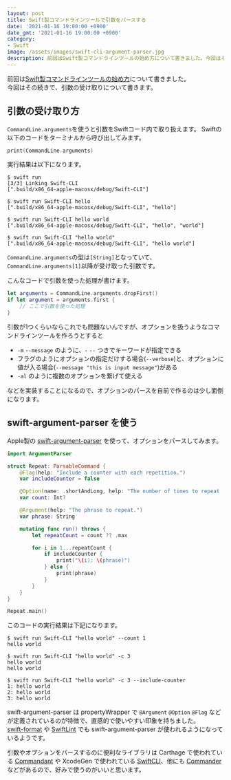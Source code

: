 ```yaml
---
layout: post
title: Swift製コマンドラインツールで引数をパースする
date: '2021-01-16 19:00:00 +0900'
date_gmt: '2021-01-16 19:00:00 +0900'
category: 
- Swift
image: /assets/images/swift-cli-argument-parser.jpg
description: 前回はSwift製コマンドラインツールの始め方について書きました。今回はその続きで、引数の受け取りについて書きます。
---
```

前回は[Swift製コマンドラインツールの始め方](./swift-cli-start)について書きました。  
今回はその続きで、引数の受け取りについて書きます。

## 引数の受け取り方
`CommandLine.arguments`を使うと引数をSwiftコード内で取り扱えます。
Swiftの以下のコードをターミナルから呼び出してみます。
```swift
print(CommandLine.arguments)
```
実行結果は以下になります。
```shell
$ swift run
[3/3] Linking Swift-CLI
[".build/x86_64-apple-macosx/debug/Swift-CLI"]
```
```shell
$ swift run Swift-CLI hello
[".build/x86_64-apple-macosx/debug/Swift-CLI", "hello"]
```
```shell
$ swift run Swift-CLI hello world
[".build/x86_64-apple-macosx/debug/Swift-CLI", "hello", "world"]
```
```shell
$ swift run Swift-CLI "hello world"
[".build/x86_64-apple-macosx/debug/Swift-CLI", "hello world"]
```
`CommandLine.arguments`の型は`[String]`となっていて、`CommandLine.arguments[1]`以降が受け取った引数です。

こんなコードで引数を使った処理が書けます。
```swift
let arguments = CommandLine.arguments.dropFirst()
if let argument = arguments.first {
    // ここで引数を使った処理
}
```
引数が1つくらいならこれでも問題ないんですが、オプションを扱うようなコマンドラインツールを作ろうとすると

- `-m` `--message` のように、`-` `--` つきでキーワードが指定できる
- フラグのようにオプションの指定だけする場合(`--verbose`)と、オプションに値が入る場合(`--message "this is input message"`)がある
- `-al` のように複数のオプションを繋げて使える

などを実装することになるので、オプションのパースを自前で作るのは少し面倒になります。

## swift-argument-parser を使う
Apple製の [swift-argument-parser](https://github.com/apple/swift-argument-parser) を使って、オプションをパースしてみます。

```swift
import ArgumentParser

struct Repeat: ParsableCommand {
    @Flag(help: "Include a counter with each repetition.")
    var includeCounter = false

    @Option(name: .shortAndLong, help: "The number of times to repeat 'phrase'.")
    var count: Int?

    @Argument(help: "The phrase to repeat.")
    var phrase: String

    mutating func run() throws {
        let repeatCount = count ?? .max

        for i in 1...repeatCount {
            if includeCounter {
                print("\(i): \(phrase)")
            } else {
                print(phrase)
            }
        }
    }
}

Repeat.main()
```

このコードの実行結果は下記になります。

```shell
$ swift run Swift-CLI "hello world" --count 1
hello world
```

```shell
$ swift run Swift-CLI "hello world" -c 3
hello world
hello world
```

```shell
$ swift run Swift-CLI "hello world" -c 3 --include-counter
1: hello world
2: hello world
3: hello world
```

swift-argument-parser は propertyWrapper で `@Argument` `@Option` `@Flag` などが定義されているのが特徴で、直感的で使いやすい印象を持ちました。  
[swift-format](https://github.com/apple/swift-format/pull/154) や [SwiftLint](https://github.com/realm/SwiftLint/commit/fa5550866802dbeddab6f6df1cb9998dd609ed0a) でも swift-argument-parser が使われるようになっているようです。

引数やオプションをパースするのに便利なライブラリは Carthage で使われている [Commandant](https://github.com/Carthage/Commandant) や XcodeGen で使われている [SwiftCLI](https://github.com/jakeheis/SwiftCLI)、他にも [Commander](https://github.com/kylef/Commander) などがあるので、好みで使うのがいいと思います。

